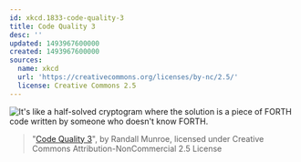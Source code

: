```yaml
---
id: xkcd.1833-code-quality-3
title: Code Quality 3
desc: ''
updated: 1493967600000
created: 1493967600000
sources:
  name: xkcd
  url: 'https://creativecommons.org/licenses/by-nc/2.5/'
  license: Creative Commons 2.5
---
```

![It's like a half-solved cryptogram where the solution is a piece of FORTH code written by someone who doesn't know FORTH.](https://imgs.xkcd.com/comics/code_quality_3.png)
> "[Code Quality 3](https://xkcd.com/1833/)", by Randall Munroe, licensed under Creative Commons Attribution-NonCommercial 2.5 License
